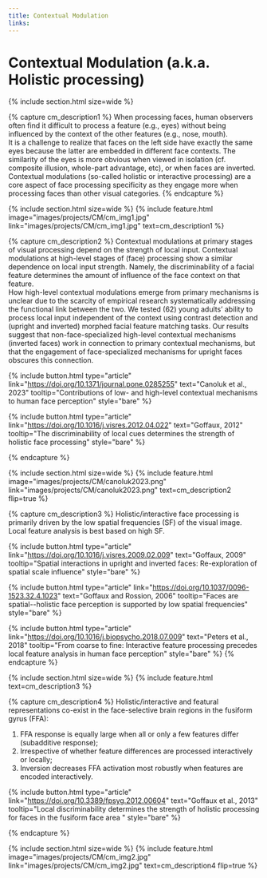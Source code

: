 ```yaml
---
title: Contextual Modulation
links: 
---
```

# Contextual Modulation (a.k.a. Holistic processing) 
{% include section.html
  size=wide %}
  
{% capture cm_description1 %}
When processing faces, human observers often find it difficult to process a feature (e.g., eyes) without being influenced by the context of the other features (e.g., nose, mouth). <br> It is a challenge to realize that faces on the left side have exactly the same eyes because the latter are embedded in different face contexts. The similarity of the eyes is more obvious when viewed in isolation (cf. composite illusion, whole-part advantage, etc), or when faces are inverted. <br> Contextual modulations (so-called holistic or interactive processing) are a core aspect of face processing specificity as they engage more when processing faces than other visual categories. 
{% endcapture %}

{% include section.html
  size=wide %}
{%
  include feature.html
  image="images/projects/CM/cm_img1.jpg"
  link="images/projects/CM/cm_img1.jpg"
  text=cm_description1
%}



{% capture cm_description2 %}
Contextual modulations at primary stages of visual processing depend on the strength of local input. Contextual modulations at high-level stages of (face) processing show a similar dependence on local input strength. Namely, the discriminability of a facial feature determines the amount of influence of the face context on that feature. <br> How high-level contextual modulations emerge from primary mechanisms is unclear due to the scarcity of empirical research systematically addressing the functional link between the two. We tested (62) young adults’ ability to process local input independent of the context using contrast detection and (upright and inverted) morphed facial feature matching tasks. Our results suggest that non-face-specialized high-level contextual mechanisms (inverted faces) work in connection to primary contextual mechanisms, but that the engagement of face-specialized mechanisms for upright faces obscures this connection. 

  {%
  include button.html
  type="article"
  link="https://doi.org/10.1371/journal.pone.0285255"
  text="Canoluk et al., 2023"
  tooltip="Contributions of low- and high-level contextual mechanisms to human face perception"
  style="bare"
  %}
  
  {%
  include button.html
  type="article"
  link="https://doi.org/10.1016/j.visres.2012.04.022"
  text="Goffaux, 2012"
  tooltip="The discriminability of local cues determines the strength of holistic face processing"
  style="bare"
  %}

{% endcapture %}

{% include section.html
  size=wide %}
{%
  include feature.html
  image="images/projects/CM/canoluk2023.png"
  link="images/projects/CM/canoluk2023.png"
  text=cm_description2
  flip=true
  %}

{% capture cm_description3 %}
Holistic/interactive face processing is primarily driven by the low spatial frequencies (SF) of the visual image. Local feature analysis is best based on high SF.

  {%
  include button.html
  type="article"
  link="https://doi.org/10.1016/j.visres.2009.02.009"
  text="Goffaux, 2009"
  tooltip="Spatial interactions in upright and inverted faces: Re-exploration of spatial scale influence"
  style="bare"
  %}
  
  {%
  include button.html
  type="article"
  link="https://doi.org/10.1037/0096-1523.32.4.1023"
  text="Goffaux and Rossion, 2006"
  tooltip="Faces are spatial--holistic face perception is supported by low spatial frequencies"
  style="bare"
  %}
  
  {%
  include button.html
  type="article"
  link="https://doi.org/10.1016/j.biopsycho.2018.07.009"
  text="Peters et al., 2018"
  tooltip="From coarse to fine: Interactive feature processing precedes local feature analysis in human face perception"
  style="bare"
  %}
{% endcapture %}

{% include section.html
  size=wide %}
{%
  include feature.html
  text=cm_description3
  %}
  
 {% capture cm_description4 %}
 Holistic/interactive and featural representations co-exist in the face-selective brain regions in the fusiform gyrus (FFA): 
 1. FFA response is equally large when all or only a few features differ (subadditive response); 
 2. Irrespective of whether feature differences are processed interactively or locally; 
 3. Inversion decreases FFA activation most robustly when features are encoded interactively. 
 
  {%
  include button.html
  type="article"
  link="https://doi.org/10.3389/fpsyg.2012.00604"
  text="Goffaux et al., 2013"
  tooltip="Local discriminability determines the strength of holistic processing for faces in the fusiform face area
"
  style="bare"
  %}

{% endcapture %}

{% include section.html
  size=wide %}
{%
  include feature.html
  image="images/projects/CM/cm_img2.jpg"
  link="images/projects/CM/cm_img2.jpg"
  text=cm_description4
  flip=true
  %}
